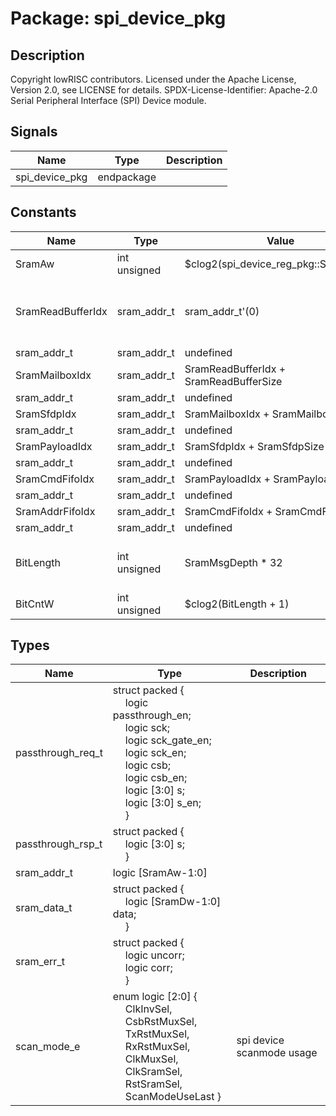 # Package: spi_device_pkg

## Description

Copyright lowRISC contributors.
 Licensed under the Apache License, Version 2.0, see LICENSE for details.
 SPDX-License-Identifier: Apache-2.0
 Serial Peripheral Interface (SPI) Device module.
 

## Signals

| Name           | Type       | Description |
| -------------- | ---------- | ----------- |
| spi_device_pkg | endpackage |             |
## Constants

| Name              | Type         | Value                                  | Description                           |
| ----------------- | ------------ | -------------------------------------- | ------------------------------------- |
| SramAw            | int unsigned | $clog2(spi_device_reg_pkg::SramDepth)  |                                       |
| SramReadBufferIdx | sram_addr_t  | sram_addr_t'(0)                        | Calculate each space's base and size  |
| sram_addr_t       | sram_addr_t  | undefined                              |                                       |
| SramMailboxIdx    | sram_addr_t  | SramReadBufferIdx + SramReadBufferSize |                                       |
| sram_addr_t       | sram_addr_t  | undefined                              |                                       |
| SramSfdpIdx       | sram_addr_t  | SramMailboxIdx + SramMailboxSize       |                                       |
| sram_addr_t       | sram_addr_t  | undefined                              |                                       |
| SramPayloadIdx    | sram_addr_t  | SramSfdpIdx + SramSfdpSize             |                                       |
| sram_addr_t       | sram_addr_t  | undefined                              |                                       |
| SramCmdFifoIdx    | sram_addr_t  | SramPayloadIdx + SramPayloadSize       |                                       |
| sram_addr_t       | sram_addr_t  | undefined                              |                                       |
| SramAddrFifoIdx   | sram_addr_t  | SramCmdFifoIdx + SramCmdFifoSize       |                                       |
| sram_addr_t       | sram_addr_t  | undefined                              |                                       |
| BitLength         | int unsigned | SramMsgDepth * 32                      | Max BitCount in a transaction         |
| BitCntW           | int unsigned | $clog2(BitLength + 1)                  |                                       |
## Types

| Name              | Type                                                                                                                                                                                                                                                                                                                                                                                                                                                                                                                                                                                                | Description                |
| ----------------- | --------------------------------------------------------------------------------------------------------------------------------------------------------------------------------------------------------------------------------------------------------------------------------------------------------------------------------------------------------------------------------------------------------------------------------------------------------------------------------------------------------------------------------------------------------------------------------------------------- | -------------------------- |
| passthrough_req_t | struct packed {<br><span style="padding-left:20px">               logic       passthrough_en;<br><span style="padding-left:20px">                logic       sck;<br><span style="padding-left:20px">     logic       sck_gate_en;<br><span style="padding-left:20px">      logic       sck_en;<br><span style="padding-left:20px">                     logic       csb;<br><span style="padding-left:20px">     logic       csb_en;<br><span style="padding-left:20px">           logic [3:0] s;<br><span style="padding-left:20px">     logic [3:0] s_en;<br><span style="padding-left:20px">   } |                            |
| passthrough_rsp_t | struct packed {<br><span style="padding-left:20px">          logic [3:0] s;<br><span style="padding-left:20px">   }                                                                                                                                                                                                                                                                                                                                                                                                                                                                                 |                            |
| sram_addr_t       | logic [SramAw-1:0]                                                                                                                                                                                                                                                                                                                                                                                                                                                                                                                                                                                  |                            |
| sram_data_t       | struct packed {<br><span style="padding-left:20px">     logic [SramDw-1:0]   data;<br><span style="padding-left:20px">   }                                                                                                                                                                                                                                                                                                                                                                                                                                                                          |                            |
| sram_err_t        | struct packed {<br><span style="padding-left:20px">     logic uncorr;<br><span style="padding-left:20px">     logic corr;<br><span style="padding-left:20px">   }                                                                                                                                                                                                                                                                                                                                                                                                                                   |                            |
| scan_mode_e       | enum logic [2:0] {<br><span style="padding-left:20px">     ClkInvSel,<br><span style="padding-left:20px">     CsbRstMuxSel,<br><span style="padding-left:20px">     TxRstMuxSel,<br><span style="padding-left:20px">     RxRstMuxSel,<br><span style="padding-left:20px">     ClkMuxSel,<br><span style="padding-left:20px">     ClkSramSel,<br><span style="padding-left:20px">     RstSramSel,<br><span style="padding-left:20px">     ScanModeUseLast   }                                                                                                                                        | spi device scanmode usage  |
